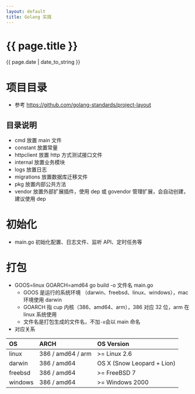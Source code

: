 ```yaml
---
layout: default
title: Golang 实践
---
```

# {{ page.title }}
{{ page.date | date_to_string }}

# 项目目录
- 参考 https://github.com/golang-standards/project-layout

## 目录说明
- cmd 放置 main 文件
- constant 放置常量
- httpclient 放置 http 方式测试接口文件
- internal 放置业务模块
- logs 放置日志
- migrations 放置数据库迁移文件
- pkg 放置内部公共方法
- vendor 放置外部扩展插件，使用 dep 或 govendor 管理扩展，会自动创建，建议使用 dep

# 初始化
- main.go 初始化配置、日志文件、监听 API、定时任务等

# 打包
- GOOS=linux GOARCH=amd64 go build -o 文件名 main.go
  - GOOS 是运行的系统环境 （darwin、freebsd、linux、windows），mac 环境使用 darwin
  - GOARCH 指 cup 内核（386、amd64、arm），386 对应 32 位，arm 在 linux 系统使用
  - 文件名是打包生成的文件名，不加`-o`会以 main 命名
- 对应关系

| OS | ARCH | OS Version |
| :-- | :-- | :-- |
| linux | 386 / amd64 / arm | >= Linux 2.6 |
| darwin | 386 / amd64 | OS X (Snow Leopard + Lion) |
| freebsd | 386 / amd64 | >= FreeBSD 7 |
| windows | 386 / amd64	 | >= Windows 2000 |
